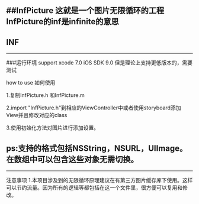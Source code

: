 ##InfPicture
这就是一个图片无限循环的工程 InfPicture的inf是infinite的意思
------
INF
-------
-------
###运行环境
 support xcode 7.0 
 iOS SDK 9.0
 但是理论上支持更低版本的，需要测试



how to use 如何使用
 
1.复制InfPicture.h 和InfPicture.m
 
2.import "InfPicture.h"到相应的ViewController中或者使用storyboard添加View并且修改对应的class
 
3.使用初始化方法对图片进行添加设置。


ps:支持的格式包括NSString，NSURL，UIImage。在数组中可以包含这些对象无需切换。
 ----------------------
 ----------------------
注意事项
1.本项目涉及到的无限循环原理建议在有第三方图片缓存库下使用。这样可以节约流量。因为所有的逻辑等都包括在这一个文件里，很方便可以复用和修改。
 
 


